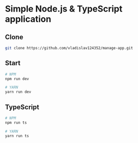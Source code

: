 # Simple Node.js & TypeScript application

## Clone

```sh
git clone https://github.com/vladislav124352/manage-app.git
```

## Start

```sh
# NPM
npm run dev

# YARN
yarn run dev
```

## TypeScript

```sh
# NPM
npm run ts

# YARN
yarn run ts
```
